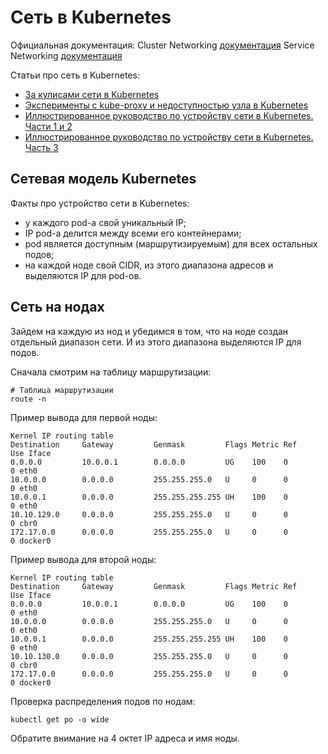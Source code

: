 # Сеть в Kubernetes
Официальная документация:
Cluster Networking [документация](https://kubernetes.io/docs/concepts/cluster-administration/networking/)
Service Networking [документация](https://kubernetes.io/docs/concepts/services-networking/)

Статьи про сеть в Kubernetes:
- [За кулисами сети в Kubernetes](https://habr.com/ru/company/flant/blog/420813/)
- [Эксперименты с kube-proxy и недоступностью узла в Kubernetes](https://habr.com/ru/company/flant/blog/359120/)
- [Иллюстрированное руководство по устройству сети в Kubernetes. Части 1 и 2](https://habr.com/ru/company/flant/blog/346304/)
- [Иллюстрированное руководство по устройству сети в Kubernetes. Часть 3](https://habr.com/ru/company/flant/blog/433382/)

## Сетевая модель Kubernetes
Факты про устройство сети в Kubernetes:
- у каждого pod-а свой уникальный IP;
- IP pod-а делится между всеми его контейнерами;
- pod является доступным (маршрутизируемым) для всех остальных подов;
- на каждой ноде свой CIDR, из этого диапазона адресов и выделяются IP для pod-ов.

## Сеть на нодах 
Зайдем на каждую из нод и убедимся в том, что на ноде создан отдельный диапазон сети. 
И из этого диапазона выделяются IP для подов.

Сначала смотрим на таблицу маршрутизации:
```shell script
# Таблица маршрутизации
route -n
```

Пример вывода для первой ноды:
```shell script
Kernel IP routing table
Destination     Gateway         Genmask         Flags Metric Ref    Use Iface
0.0.0.0         10.0.0.1        0.0.0.0         UG    100    0        0 eth0
10.0.0.0        0.0.0.0         255.255.255.0   U     0      0        0 eth0
10.0.0.1        0.0.0.0         255.255.255.255 UH    100    0        0 eth0
10.10.129.0     0.0.0.0         255.255.255.0   U     0      0        0 cbr0
172.17.0.0      0.0.0.0         255.255.255.0   U     0      0        0 docker0
```

Пример вывода для второй ноды:
```shell script
Kernel IP routing table
Destination     Gateway         Genmask         Flags Metric Ref    Use Iface
0.0.0.0         10.0.0.1        0.0.0.0         UG    100    0        0 eth0
10.0.0.0        0.0.0.0         255.255.255.0   U     0      0        0 eth0
10.0.0.1        0.0.0.0         255.255.255.255 UH    100    0        0 eth0
10.10.130.0     0.0.0.0         255.255.255.0   U     0      0        0 cbr0
172.17.0.0      0.0.0.0         255.255.255.0   U     0      0        0 docker0
```

Проверка распределения подов по нодам:
```shell script
kubectl get po -o wide
```
Обратите внимание на 4 октет IP адреса и имя ноды. 
